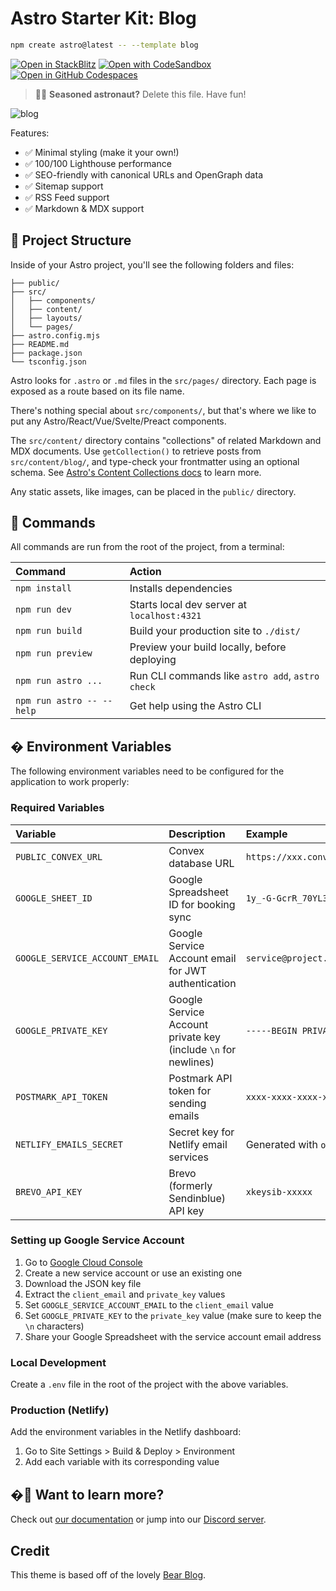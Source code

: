 # Astro Starter Kit: Blog

```sh
npm create astro@latest -- --template blog
```

[![Open in StackBlitz](https://developer.stackblitz.com/img/open_in_stackblitz.svg)](https://stackblitz.com/github/withastro/astro/tree/latest/examples/blog)
[![Open with CodeSandbox](https://assets.codesandbox.io/github/button-edit-lime.svg)](https://codesandbox.io/p/sandbox/github/withastro/astro/tree/latest/examples/blog)
[![Open in GitHub Codespaces](https://github.com/codespaces/badge.svg)](https://codespaces.new/withastro/astro?devcontainer_path=.devcontainer/blog/devcontainer.json)

> 🧑‍🚀 **Seasoned astronaut?** Delete this file. Have fun!

![blog](https://github.com/withastro/astro/assets/2244813/ff10799f-a816-4703-b967-c78997e8323d)

Features:

- ✅ Minimal styling (make it your own!)
- ✅ 100/100 Lighthouse performance
- ✅ SEO-friendly with canonical URLs and OpenGraph data
- ✅ Sitemap support
- ✅ RSS Feed support
- ✅ Markdown & MDX support

## 🚀 Project Structure

Inside of your Astro project, you'll see the following folders and files:

```text
├── public/
├── src/
│   ├── components/
│   ├── content/
│   ├── layouts/
│   └── pages/
├── astro.config.mjs
├── README.md
├── package.json
└── tsconfig.json
```

Astro looks for `.astro` or `.md` files in the `src/pages/` directory. Each page is exposed as a route based on its file name.

There's nothing special about `src/components/`, but that's where we like to put any Astro/React/Vue/Svelte/Preact components.

The `src/content/` directory contains "collections" of related Markdown and MDX documents. Use `getCollection()` to retrieve posts from `src/content/blog/`, and type-check your frontmatter using an optional schema. See [Astro's Content Collections docs](https://docs.astro.build/en/guides/content-collections/) to learn more.

Any static assets, like images, can be placed in the `public/` directory.

## 🧞 Commands

All commands are run from the root of the project, from a terminal:

| Command                   | Action                                           |
| :------------------------ | :----------------------------------------------- |
| `npm install`             | Installs dependencies                            |
| `npm run dev`             | Starts local dev server at `localhost:4321`      |
| `npm run build`           | Build your production site to `./dist/`          |
| `npm run preview`         | Preview your build locally, before deploying     |
| `npm run astro ...`       | Run CLI commands like `astro add`, `astro check` |
| `npm run astro -- --help` | Get help using the Astro CLI                     |

## � Environment Variables

The following environment variables need to be configured for the application to work properly:

### Required Variables

| Variable                        | Description                                                  | Example                           |
| :------------------------------ | :----------------------------------------------------------- | :-------------------------------- |
| `PUBLIC_CONVEX_URL`            | Convex database URL                                          | `https://xxx.convex.cloud`        |
| `GOOGLE_SHEET_ID`              | Google Spreadsheet ID for booking sync                       | `1y_-G-GcrR_70YL3B1pOFRFiVK...`   |
| `GOOGLE_SERVICE_ACCOUNT_EMAIL` | Google Service Account email for JWT authentication          | `service@project.iam.gserviceaccount.com` |
| `GOOGLE_PRIVATE_KEY`           | Google Service Account private key (include `\n` for newlines) | `-----BEGIN PRIVATE KEY-----\n...` |
| `POSTMARK_API_TOKEN`           | Postmark API token for sending emails                        | `xxxx-xxxx-xxxx-xxxx`             |
| `NETLIFY_EMAILS_SECRET`        | Secret key for Netlify email services                        | Generated with `openssl rand -hex 32` |
| `BREVO_API_KEY`                | Brevo (formerly Sendinblue) API key                         | `xkeysib-xxxxx`                   |

### Setting up Google Service Account

1. Go to [Google Cloud Console](https://console.cloud.google.com/)
2. Create a new service account or use an existing one
3. Download the JSON key file
4. Extract the `client_email` and `private_key` values
5. Set `GOOGLE_SERVICE_ACCOUNT_EMAIL` to the `client_email` value
6. Set `GOOGLE_PRIVATE_KEY` to the `private_key` value (make sure to keep the `\n` characters)
7. Share your Google Spreadsheet with the service account email address

### Local Development

Create a `.env` file in the root of the project with the above variables.

### Production (Netlify)

Add the environment variables in the Netlify dashboard:

1. Go to Site Settings > Build & Deploy > Environment
2. Add each variable with its corresponding value

## �👀 Want to learn more?

Check out [our documentation](https://docs.astro.build) or jump into our [Discord server](https://astro.build/chat).

## Credit

This theme is based off of the lovely [Bear Blog](https://github.com/HermanMartinus/bearblog/).
